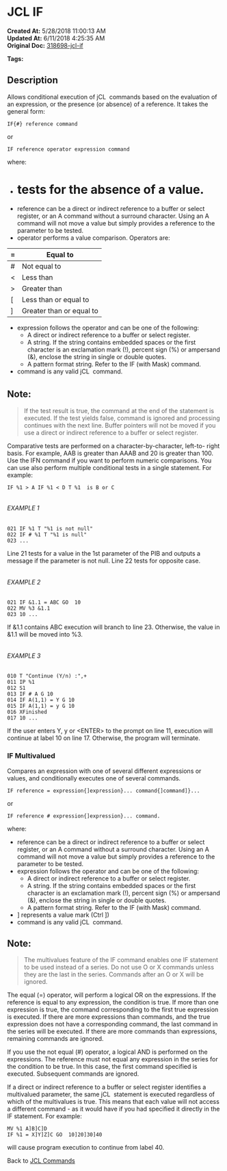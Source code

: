 # JCL IF

**Created At:** 5/28/2018 11:00:13 AM  
**Updated At:** 6/11/2018 4:25:35 AM  
**Original Doc:** [318698-jcl-if](https://docs.jbase.com/45792-jcl/318698-jcl-if)  

**Tags:**
<badge text='jcl' vertical='middle' />

## Description 

Allows conditional execution of jCL  commands based on the evaluation of an expression, or the presence (or absence) of a reference. It takes the general form:

```
IF{#} reference command
```

or

```
IF reference operator expression command
```

where:

- # tests for the absence of a value.
- reference can be a direct or indirect reference to a buffer or select register, or an A command without a surround character. Using an A command will not move a value but simply provides a reference to the parameter to be tested.
- operator performs a value comparison. Operators are:



| =<br> | Equal to<br> |
| --- | --- |
| #<br> | Not equal to<br> |
| &lt;<br> | Less than<br> |
| &gt;<br> | Greater than<br> |
| [<br> | Less than or equal to<br> |
| ]<br> | Greater than or equal to<br> |


- expression follows the operator and can be one of the following:
    - A direct or indirect reference to a buffer or select register.
    - A string. If the string contains embedded spaces or the first character is an exclamation mark (!), percent sign (%) or ampersand (&), enclose the string in single or double quotes.
    - A pattern format string. Refer to the IF (with Mask) command.
- command is any valid jCL  command.


###### 


## Note: 


> If the test result is true, the command at the end of the statement is executed. If the test yields false, command is ignored and processing continues with the next line. Buffer pointers will not be moved if you use a direct or indirect reference to a buffer or select register.


Comparative tests are performed on a character-by-character, left-to- right basis. For example, AAB is greater than AAAB and 20 is greater than 100. Use the IFN command if you want to perform numeric comparisons. You can use also perform multiple conditional tests in a single statement. For example:

```
IF %1 > A IF %1 < D T %1  is B or C
```

###### 


###### EXAMPLE 1

```
021 IF %1 T "%1 is not null"
022 IF # %1 T "%1 is null"
023 ...
```

Line 21 tests for a value in the 1st parameter of the PIB and outputs a message if the parameter is not null. Line 22 tests for opposite case.

###### 


###### EXAMPLE 2

```
021 IF &1.1 = ABC GO  10
022 MV %3 &1.1
023 10 ...
```

If &1.1 contains ABC execution will branch to line 23. Otherwise, the value in &1.1 will be moved into %3.

###### 


###### EXAMPLE 3

```
010 T "Continue (Y/n) :",+
011 IP %1
012 S1
013 IF # A G 10
014 IF A(1,1) = Y G 10
015 IF A(1,1) = y G 10
016 XFinished
017 10 ...
```

If the user enters Y, y or &lt;ENTER&gt; to the prompt on line 11, execution will continue at label 10 on line 17. Otherwise, the program will terminate.

### 


### IF Multivalued

Compares an expression with one of several different expressions or values, and conditionally executes one of several commands.

```
IF reference = expression{]expression}... command{]command]}...
```

or

```
IF reference # expression{]expression}... command.
```

where:

- reference can be a direct or indirect reference to a buffer or select register, or an A command without a surround character. Using an A command will not move a value but simply provides a reference to the parameter to be tested.
- expression follows the operator and can be one of the following:
    - A direct or indirect reference to a buffer or select register.
    - A string. If the string contains embedded spaces or the first character is an exclamation mark (!), percent sign (%) or ampersand (&), enclose the string in single or double quotes.
    - A pattern format string. Refer to the IF (with Mask) command.
- ] represents a value mark (Ctrl ])
- command is any valid jCL  command.




## Note: 


> The multivalues feature of the IF command enables one IF statement to be used instead of a series. Do not use O or X commands unless they are the last in the series. Commands after an O or X will be ignored.


The equal (=) operator, will perform a logical OR on the expressions. If the reference is equal to any expression, the condition is true. If more than one expression is true, the command corresponding to the first true expression is executed. If there are more expressions than commands, and the true expression does not have a corresponding command, the last command in the series will be executed. If there are more commands than expressions, remaining commands are ignored.

If you use the not equal (#) operator, a logical AND is performed on the expressions. The reference must not equal any expression in the series for the condition to be true. In this case, the first command specified is executed. Subsequent commands are ignored.

If a direct or indirect reference to a buffer or select register identifies a multivalued parameter, the same jCL  statement is executed regardless of which of the multivalues is true. This means that each value will not access a different command - as it would have if you had specified it directly in the IF statement. For example:

```
MV %1 A]B]C]D
IF %1 = X]Y]Z]C GO  10]20]30]40
```

will cause program execution to continue from label 40.



Back to [JCL Commands](./../jcl-commands)
